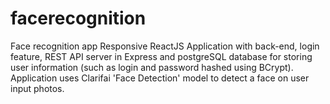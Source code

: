 # facerecognition
Face recognition app
Responsive ReactJS Application with back-end, login feature, REST API server in Express and postgreSQL database for storing user information (such as login and password hashed using BCrypt). Application uses Clarifai 'Face Detection' model to detect a face on user input photos.
